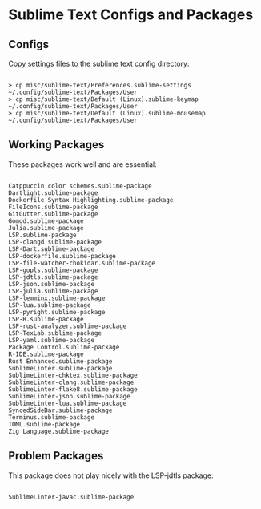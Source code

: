 
# Sublime Text Configs and Packages





## Configs

Copy settings files to the sublime text config directory:

```

> cp misc/sublime-text/Preferences.sublime-settings     ~/.config/sublime-text/Packages/User
> cp misc/sublime-text/Default (Linux).sublime-keymap   ~/.config/sublime-text/Packages/User
> cp misc/sublime-text/Default (Linux).sublime-mousemap ~/.config/sublime-text/Packages/User

```




## Working Packages

These packages work well and are essential:

```

Catppuccin color schemes.sublime-package
Dartlight.sublime-package
Dockerfile Syntax Highlighting.sublime-package
FileIcons.sublime-package
GitGutter.sublime-package
Gomod.sublime-package
Julia.sublime-package
LSP.sublime-package
LSP-clangd.sublime-package
LSP-Dart.sublime-package
LSP-dockerfile.sublime-package
LSP-file-watcher-chokidar.sublime-package
LSP-gopls.sublime-package
LSP-jdtls.sublime-package
LSP-json.sublime-package
LSP-julia.sublime-package
LSP-lemminx.sublime-package
LSP-lua.sublime-package
LSP-pyright.sublime-package
LSP-R.sublime-package
LSP-rust-analyzer.sublime-package
LSP-TexLab.sublime-package
LSP-yaml.sublime-package
Package Control.sublime-package
R-IDE.sublime-package
Rust Enhanced.sublime-package
SublimeLinter.sublime-package
SublimeLinter-chktex.sublime-package
SublimeLinter-clang.sublime-package
SublimeLinter-flake8.sublime-package
SublimeLinter-json.sublime-package
SublimeLinter-lua.sublime-package
SyncedSideBar.sublime-package
Terminus.sublime-package
TOML.sublime-package
Zig Language.sublime-package

```




## Problem Packages

This package does not play nicely with the LSP-jdtls package:

```

SublimeLinter-javac.sublime-package

```
